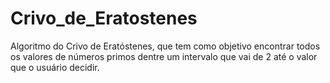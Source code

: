 # Crivo_de_Eratostenes
Algoritmo do Crivo de Eratóstenes, que tem como objetivo encontrar todos os valores de números primos dentre um intervalo que vai de 2 até o valor que o usuário decidir.
